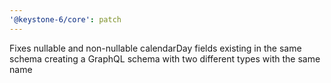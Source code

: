 ```yaml
---
'@keystone-6/core': patch
---
```


Fixes nullable and non-nullable calendarDay fields existing in the same schema creating a GraphQL schema with two different types with the same name
